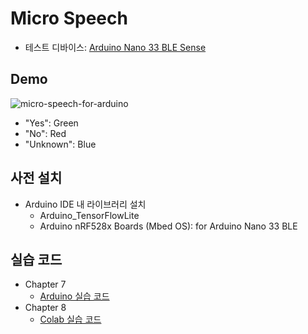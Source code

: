 # Micro Speech

- 테스트 디바이스: [Arduino Nano 33 BLE Sense](https://store.arduino.cc/usa/nano-33-ble-sense)

## Demo

![micro-speech-for-arduino](micro-speech-arduino.gif)

- "Yes": Green
- "No": Red
- "Unknown": Blue

## 사전 설치

- Arduino IDE 내 라이브러리 설치
    - Arduino_TensorFlowLite
    - Arduino nRF528x Boards (Mbed OS): for Arduino Nano 33 BLE

## 실습 코드

- Chapter 7
    - [Arduino 실습 코드](arduino)
- Chapter 8
    - [Colab 실습 코드](https://github.com/tensorflow/tensorflow/blob/master/tensorflow/lite/micro/examples/micro_speech/train/train_micro_speech_model.ipynb)